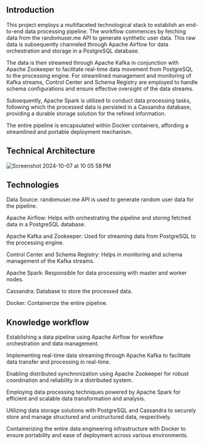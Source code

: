## Introduction

This project employs a multifaceted technological stack to establish an end-to-end data processing pipeline. The workflow commences by fetching data from the randomuser.me API to generate synthetic user data. This raw data is subsequently channeled through Apache Airflow for data orchestration and storage in a PostgreSQL database.

The data is then streamed through Apache Kafka in conjunction with Apache Zookeeper to facilitate real-time data movement from PostgreSQL to the processing engine. For streamlined management and monitoring of Kafka streams, Control Center and Schema Registry are employed to handle schema configurations and ensure effective oversight of the data streams.

Subsequently, Apache Spark is utilized to conduct data processing tasks, following which the processed data is persisted in a Cassandra database, providing a durable storage solution for the refined information.

The entire pipeline is encapsulated within Docker containers, affording a streamlined and portable deployment mechanism.


## Technical Architecture

![Screenshot 2024-10-07 at 10 05 58 PM](https://github.com/user-attachments/assets/b47ff1e7-f14f-4926-8721-2a307e69751c)



## Technologies

Data Source: randomuser.me API is used to generate random user data for the pipeline.

Apache Airflow: Helps with orchestrating the pipeline and storing fetched data in a PostgreSQL database.

Apache Kafka and Zookeeper: Used for streaming data from PostgreSQL to the processing engine.

Control Center and Schema Registry: Helps in monitoring and schema management of the Kafka streams.

Apache Spark: Responsible for data processing with master and worker nodes.

Cassandra: Database to store the processed data.

Docker: Containerize the entire pipeline.


## Knowledge workflow

Establishing a data pipeline using Apache Airflow for workflow orchestration and data management.

Implementing real-time data streaming through Apache Kafka to facilitate data transfer and processing in real-time.

Enabling distributed synchronization using Apache Zookeeper for robust coordination and reliability in a distributed system.

Employing data processing techniques powered by Apache Spark for efficient and scalable data transformation and analysis.

Utilizing data storage solutions with PostgreSQL and Cassandra to securely store and manage structured and unstructured data, respectively.

Containerizing the entire data engineering infrastructure with Docker to ensure portability and ease of deployment across various environments.
